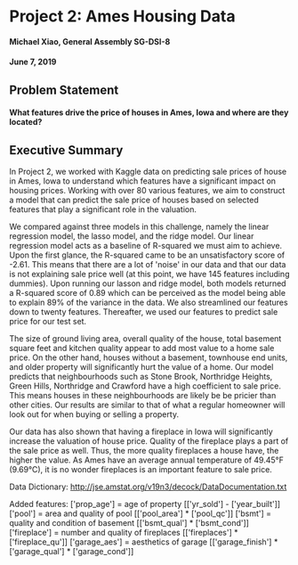 # Project 2: Ames Housing Data 

#### Michael Xiao, General Assembly SG-DSI-8

#### June 7, 2019

## Problem Statement
#### What features drive the price of houses in Ames, Iowa and where are they located?

## Executive Summary
In Project 2, we worked with Kaggle data on predicting sale prices of house in Ames, Iowa to understand which features have a significant impact on housing prices. Working with over 80 various features, we aim to construct a model that can predict the sale price of houses based on selected features that play a significant role in the valuation. 

We compared against three models in this challenge, namely the linear regression model, the lasso model, and the ridge model. Our linear regression model acts as a baseline of R-squared we must aim to achieve. Upon the first glance, the R-squared came to be an unsatisfactory score of -2.61. This means that there are a lot of 'noise' in our data and that our data is not explaining sale price well (at this point, we have 145 features including dummies). Upon running our lasson and ridge model, both models returned a R-squared score of 0.89 which can be perceived as the model being able to explain 89% of the variance in the data. We also streamlined our features down to twenty features. Thereafter, we used our features to predict sale price for our test set.

The size of ground living area, overall quality of the house, total basement square feet and kitchen quality appear to add most value to a home sale price. On the other hand, houses without a basement, townhouse end units, and older property will significantly hurt the value of a home. Our model predicts that neighbourhoods such as Stone Brook, Northridge Heights, Green Hills, Northridge and Crawford have a high coefficient to sale price. This means houses in these neighbourhoods are likely be be pricier than other cities. Our results are similar to that of what a regular homeowner will look out for when buying or selling a property. 

Our data has also shown that having a fireplace in Iowa will significantly increase the valuation of house price. Quality of the fireplace plays a part of the sale price as well. Thus, the more quality fireplaces a house have, the higher the value. 
As Ames have an average annual temperature of 49.45°F (9.69°C), it is no wonder fireplaces is an important feature to sale price.

Data Dictionary: http://jse.amstat.org/v19n3/decock/DataDocumentation.txt

Added features:
['prop_age'] = age of property [['yr_sold'] - ['year_built']]
['pool'] = area and quality of pool [['pool_area'] * ['pool_qc']]
['bsmt'] = quality and condition of basement [['bsmt_qual'] * ['bsmt_cond']]
['fireplace'] = number and quality of fireplaces [['fireplaces'] * ['fireplace_qu']]
['garage_aes'] = aesthetics of garage [['garage_finish'] * ['garage_qual'] * ['garage_cond']]




